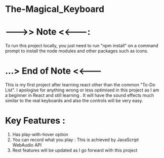# The-Magical_Keyboard

# --->> Note <<---:
To run this project locally, you just need to run "npm install" on a command prompt to install the node modules and other packages such as icons.
# ...> End of Note <<---

This is my first project after learning react other than the common "To-Do List". I apologise for anything wrong or less optimised in this project as I am a beginner in React and still learning . It will have the sound effects much similar to the real keyboards and also the controls will be very easy.

# Key Features :
1) Has play-with-hover option
2) You can record what you play : This is achieved by JavaScript WebAudio API
3) Rest features will be updated as I go forward with this project
